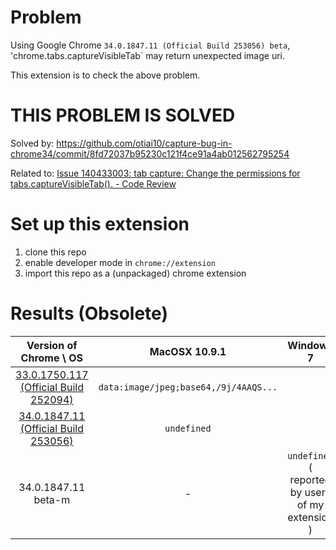 # Problem
Using Google Chrome `34.0.1847.11 (Official Build 253056) beta`,
'chrome.tabs.captureVisibleTab` may return unexpected image uri.

This extension is to check the above problem.

# THIS PROBLEM IS SOLVED

Solved by: https://github.com/otiai10/capture-bug-in-chrome34/commit/8fd72037b95230c121f4ce91a4ab012562795254

Related to: [Issue 140433003: tab capture: Change the permissions for tabs.captureVisibleTab(). - Code Review](https://codereview.chromium.org/140433003)

# Set up this extension

1. clone this repo
2. enable developer mode in `chrome://extension`
3. import this repo as a (unpackaged) chrome extension

# Results (Obsolete)

| Version of Chrome \ OS | MacOSX 10.9.1 | Windows 7 |
|:----------------------:|:-------------:|:---------:|
| [33.0.1750.117 (Official Build 252094)](https://www.google.com/intl/en/chrome/browser/) | `data:image/jpeg;base64,/9j/4AAQS...` | |
| [34.0.1847.11 (Official Build 253056)](https://www.google.com/intl/en/chrome/browser/beta.html) | `undefined` | |
| 34.0.1847.11 beta-m | - | `undefined` ( reported by users of my extension ) |
